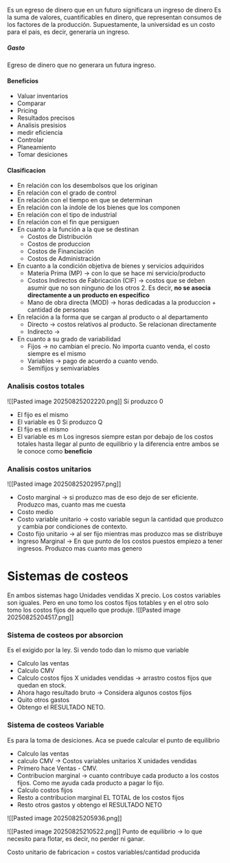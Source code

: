 Es un egreso de dinero que en un futuro significara un ingreso de dinero
Es la suma de valores, cuantificables en dinero, que representan consumos de los factores de la producción. Supuestamente, la universidad es un costo para el pais, es decir, generaría un ingreso.

##### Gasto
Egreso de dinero que no generara un futura ingreso.

#### Beneficios
- Valuar inventarios
- Comparar
- Pricing
- Resultados precisos
- Analisis presisios
- medir eficiencia
- Controlar
- Planeamiento
- Tomar desiciones

#### Clasificacion

- En relación con los desembolsos que los originan 
- En relación con el grado de control 
- En relación con el tiempo en que se determinan 
- En relación con la índole de los bienes que los componen
- En relación con el tipo de industrial 
- En relación con el fin que persiguen
- En cuanto a la función a la que se destinan
	- Costos de Distribución 
	- Costos de produccion
	- Costos de Financiación 
	- Costos de Administración
- En cuanto a la condición objetiva de bienes y servicios adquiridos
	- Materia Prima (MP) -> con lo que se hace mi servicio/producto
	- Costos Indirectos de Fabricación (CIF) -> costos que se deben asumir que no son ninguno de los otros 2. Es decir, **no se asocia directamente a un producto en especifico**
	- Mano de obra directa (MOD) -> horas dedicadas a la produccion + cantidad de personas
- En relación a la forma que se cargan al producto o al departamento
	- Directo -> costos relativos al producto. Se relacionan directamente
	- Indirecto -> 
- En cuanto a su grado de variabilidad
	- Fijos -> no cambian el precio. No importa cuanto venda, el costo siempre es el mismo
	- Variables -> pago de acuerdo a cuanto vendo.
	- Semifijos y semivariables

### Analisis costos totales
![[Pasted image 20250825202220.png]]
Si produzco 0
- El fijo es el mismo
- El variable es 0
Si produzco Q
- El fijo es el mismo
- El variable es m
Los ingresos siempre estan por debajo de los costos totales hasta llegar al punto de equilibrio y la diferencia entre ambos se le conoce como **beneficio**

### Analisis costos unitarios
![[Pasted image 20250825202957.png]]
- Costo marginal -> si produzco mas de eso dejo de ser eficiente. Produzco mas, cuanto mas me cuesta
- Costo medio
- Costo variable unitario -> costo variable segun la cantidad que produzco y cambia por condiciones de contexto.
- Costo fijo unitario -> al ser fijo mientras mas produzco mas se distribuye
- Ingreso Marginal -> En que punto de los costos puestos empiezo a tener ingresos. Produzco mas cuanto mas genero
# Sistemas de costeos
En ambos sistemas hago Unidades vendidas X precio.
Los costos variables son iguales. Pero en uno tomo los costos fijos totables y en el otro solo tomo los costos fijos de aquello que produje.
![[Pasted image 20250825204517.png]]

### Sistema de costeos por absorcion
Es el exigido por la ley. Si vendo todo dan lo mismo que variable
- Calculo las ventas
- Calculo CMV
- Calculo costos fijos X unidades vendidas -> arrastro costos fijos que quedan en stock.
- Ahora hago resultado bruto -> Considera algunos costos fijos
- Quito otros gastos
- Obtengo el RESULTADO NETO.
### Sistema de costeos Variable
Es para la toma de desiciones. Aca se puede calcular el punto de equilibrio
- Calculo las ventas
- calculo CMV -> Costos variables unitarios X unidades vendidas
- Primero hace Ventas - CMV.
- Contribucion marginal -> cuanto contribuye cada producto a los costos fijos. Como me ayuda cada producto a pagar lo fijo.
- Calculo costos fijos
- Resto a contribucion marginal EL TOTAL de los costos fijos
- Resto otros gastos y obtengo el RESULTADO NETO

![[Pasted image 20250825205936.png]]


![[Pasted image 20250825210522.png]]
Punto de equilibrio -> lo que necesito para flotar, es decir, no perder ni ganar.

Costo unitario de fabricacion = costos variables/cantidad producida
